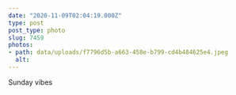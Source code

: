 ```yaml
---
date: "2020-11-09T02:04:19.000Z"
type: post 
post_type: photo
slug: 7459
photos: 
- path: data/uploads/f7796d5b-a663-458e-b799-cd4b484625e4.jpeg
  alt: 
---
```

Sunday vibes
